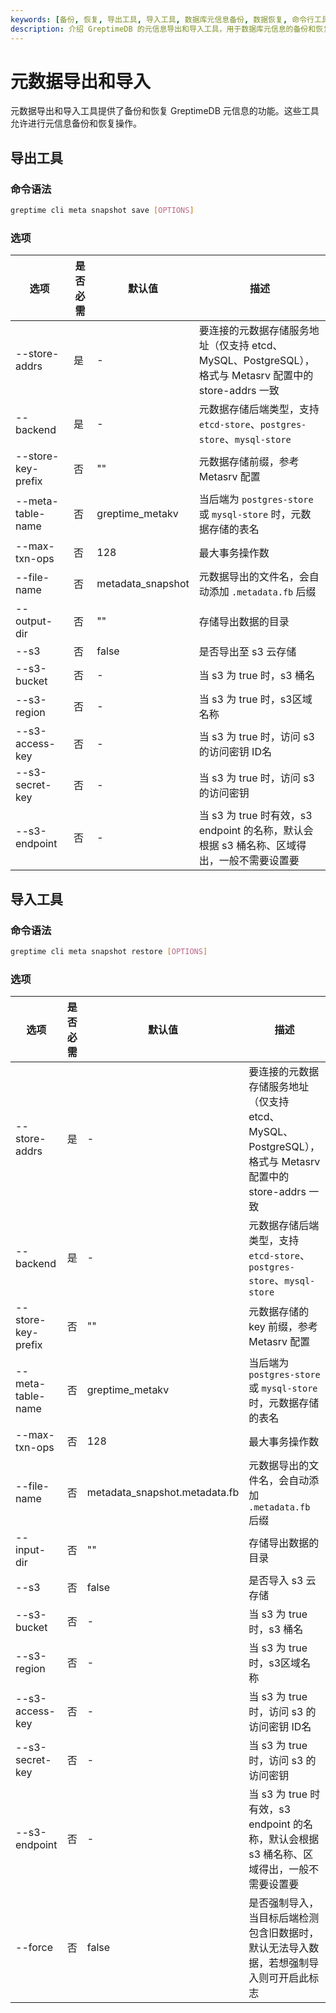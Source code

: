 ```yaml
---
keywords: [备份, 恢复, 导出工具, 导入工具, 数据库元信息备份, 数据恢复, 命令行工具, GreptimeDB CLI, 灾难恢复]
description: 介绍 GreptimeDB 的元信息导出和导入工具，用于数据库元信息的备份和恢复，包括命令语法、选项。
---
```


# 元数据导出和导入

元数据导出和导入工具提供了备份和恢复 GreptimeDB 元信息的功能。这些工具允许进行元信息备份和恢复操作。

## 导出工具

### 命令语法

```bash
greptime cli meta snapshot save [OPTIONS]
```

### 选项

| 选项               | 是否必需 | 默认值            | 描述                                                                                                   |
| ------------------ | -------- | ----------------- | ------------------------------------------------------------------------------------------------------ |
| --store-addrs      | 是       | -                 | 要连接的元数据存储服务地址（仅支持 etcd、MySQL、PostgreSQL），格式与 Metasrv 配置中的 store-addrs 一致 |
| --backend          | 是       | -                 | 元数据存储后端类型，支持 `etcd-store`、`postgres-store`、`mysql-store`                                 |
| --store-key-prefix | 否       | ""                | 元数据存储前缀，参考 Metasrv 配置                                                                      |
| --meta-table-name  | 否       | greptime_metakv   | 当后端为 `postgres-store` 或 `mysql-store` 时，元数据存储的表名                                        |
| --max-txn-ops      | 否       | 128               | 最大事务操作数                                                                                         |
| --file-name        | 否       | metadata_snapshot | 元数据导出的文件名，会自动添加 `.metadata.fb` 后缀                                                     |
| --output-dir       | 否       | ""                | 存储导出数据的目录                                                                                     |
| --s3               | 否       | false             | 是否导出至 s3 云存储                                                                                   |
| --s3-bucket        | 否       | -                 | 当 s3 为 true 时，s3 桶名                                                                              |
| --s3-region        | 否       | -                 | 当 s3 为 true 时，s3区域名称                                                                           |
| --s3-access-key    | 否       | -                 | 当 s3 为 true 时，访问 s3 的访问密钥 ID名                                                              |
| --s3-secret-key    | 否       | -                 | 当 s3 为 true 时，访问 s3 的访问密钥                                                                   |
| --s3-endpoint      | 否       | -                 | 当 s3 为 true 时有效，s3 endpoint 的名称，默认会根据 s3 桶名称、区域得出，一般不需要设置要             |

## 导入工具

### 命令语法

```bash
greptime cli meta snapshot restore [OPTIONS]
```

### 选项

| 选项             | 是否必需 | 默认值                       | 描述                                                                                            |
| ------------------ | -------- | ----------------------------- | ------------------------------------------------------------------------------------------------------ |
| --store-addrs      | 是       | -                             | 要连接的元数据存储服务地址（仅支持 etcd、MySQL、PostgreSQL），格式与 Metasrv 配置中的 store-addrs 一致 |
| --backend          | 是       | -                             | 元数据存储后端类型，支持 `etcd-store`、`postgres-store`、`mysql-store`                                 |
| --store-key-prefix | 否       | ""                            | 元数据存储的 key 前缀，参考 Metasrv 配置                                                               |
| --meta-table-name  | 否       | greptime_metakv               | 当后端为 `postgres-store` 或 `mysql-store` 时，元数据存储的表名                                        |
| --max-txn-ops      | 否       | 128                           | 最大事务操作数                                                                                         |
| --file-name        | 否       | metadata_snapshot.metadata.fb | 元数据导出的文件名，会自动添加 `.metadata.fb` 后缀                                                     |
| --input-dir        | 否       | ""                            | 存储导出数据的目录                                                                                     |
| --s3               | 否       | false                         | 是否导入 s3 云存储                                                                                     |
| --s3-bucket        | 否       | -                             | 当 s3 为 true 时，s3 桶名                                                                              |
| --s3-region        | 否       | -                             | 当 s3 为 true 时，s3区域名称                                                                           |
| --s3-access-key    | 否       | -                             | 当 s3 为 true 时，访问 s3 的访问密钥 ID名                                                              |
| --s3-secret-key    | 否       | -                             | 当 s3 为 true 时，访问 s3 的访问密钥                                                                   |
| --s3-endpoint      | 否       | -                             | 当 s3 为 true 时有效，s3 endpoint 的名称，默认会根据 s3 桶名称、区域得出，一般不需要设置要             |
| --force            | 否       | false                         | 是否强制导入，当目标后端检测包含旧数据时，默认无法导入数据，若想强制导入则可开启此标志                 |

